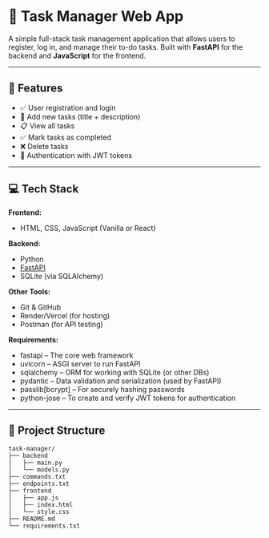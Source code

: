 # 📝 Task Manager Web App

A simple full-stack task management application that allows users to register, log in, and manage their to-do tasks. Built with **FastAPI** for the backend and **JavaScript** for the frontend.

---

## 🔧 Features

- ✅ User registration and login
- 📝 Add new tasks (title + description)
- 📋 View all tasks
- ✅ Mark tasks as completed
- ❌ Delete tasks
- 🔐 Authentication with JWT tokens

---

## 💻 Tech Stack

**Frontend:**
- HTML, CSS, JavaScript (Vanilla or React)

**Backend:**
- Python
- [FastAPI](https://fastapi.tiangolo.com/)
- SQLite (via SQLAlchemy)

**Other Tools:**
- Git & GitHub
- Render/Vercel (for hosting)
- Postman (for API testing)

**Requirements:**
- fastapi – The core web framework
- uvicorn – ASGI server to run FastAPI
- sqlalchemy – ORM for working with SQLite (or other DBs)
- pydantic – Data validation and serialization (used by FastAPI)
- passlib[bcrypt] – For securely hashing passwords
- python-jose – To create and verify JWT tokens for authentication

---
## 📂 Project Structure
```
task-manager/
├── backend
│   ├── main.py
│   └── models.py
├── commands.txt
├── endpoints.txt
├── frontend
│   ├── app.js
│   ├── index.html
│   └── style.css
├── README.md
└── requirements.txt
```
